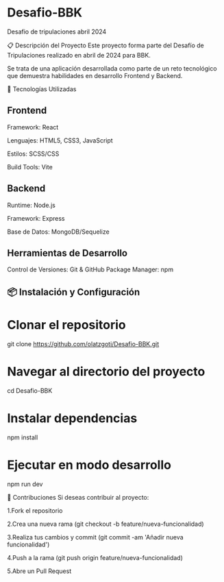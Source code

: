 # Desafio-BBK
Desafio de tripulaciones abril 2024

📋 Descripción del Proyecto
Este proyecto forma parte del Desafío de Tripulaciones realizado en abril de 2024 para BBK.  

Se trata de una aplicación desarrollada como parte de un reto tecnológico que demuestra habilidades en desarrollo Frontend y Backend.

🚀 Tecnologías Utilizadas

## Frontend

Framework: React

Lenguajes: HTML5, CSS3, JavaScript

Estilos: SCSS/CSS

Build Tools: Vite

## Backend

Runtime: Node.js

Framework: Express

Base de Datos: MongoDB/Sequelize

## Herramientas de Desarrollo

Control de Versiones: Git & GitHub
Package Manager: npm

## 📦 Instalación y Configuración
# Clonar el repositorio
git clone https://github.com/olatzgoti/Desafio-BBK.git

# Navegar al directorio del proyecto
cd Desafio-BBK

# Instalar dependencias
npm install

# Ejecutar en modo desarrollo
npm run dev


🤝 Contribuciones
Si deseas contribuir al proyecto:

1.Fork el repositorio

2.Crea una nueva rama (git checkout -b feature/nueva-funcionalidad)

3.Realiza tus cambios y commit (git commit -am 'Añadir nueva funcionalidad')

4.Push a la rama (git push origin feature/nueva-funcionalidad)

5.Abre un Pull Request
